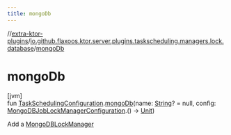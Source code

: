 ```yaml
---
title: mongoDb
---
```

//[extra-ktor-plugins](../../index.md)/[io.github.flaxoos.ktor.server.plugins.taskscheduling.managers.lock.database](index.md)/[mongoDb](mongo-db.md)



# mongoDb



[jvm]\
fun [TaskSchedulingConfiguration](../io.github.flaxoos.ktor.server.plugins.taskscheduling/-task-scheduling-configuration/index.md).[mongoDb](mongo-db.md)(name: [String](https://kotlinlang.org/api/latest/jvm/stdlib/kotlin/-string/index.md)? = null, config: [MongoDBJobLockManagerConfiguration](-mongo-d-b-job-lock-manager-configuration/index.md).() -&gt; [Unit](https://kotlinlang.org/api/latest/jvm/stdlib/kotlin/-unit/index.md))



Add a [MongoDBLockManager](-mongo-d-b-lock-manager/index.md)




